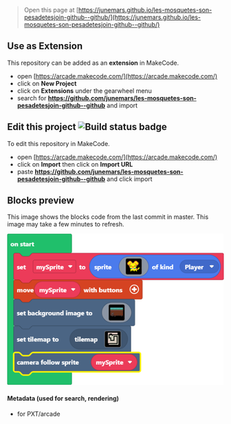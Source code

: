 


> Open this page at [https://junemars.github.io/les-mosquetes-son-pesadetesjoin-github--github/](https://junemars.github.io/les-mosquetes-son-pesadetesjoin-github--github/)

## Use as Extension

This repository can be added as an **extension** in MakeCode.

* open [https://arcade.makecode.com/](https://arcade.makecode.com/)
* click on **New Project**
* click on **Extensions** under the gearwheel menu
* search for **https://github.com/junemars/les-mosquetes-son-pesadetesjoin-github--github** and import

## Edit this project ![Build status badge](https://github.com/junemars/les-mosquetes-son-pesadetesjoin-github--github/workflows/MakeCode/badge.svg)

To edit this repository in MakeCode.

* open [https://arcade.makecode.com/](https://arcade.makecode.com/)
* click on **Import** then click on **Import URL**
* paste **https://github.com/junemars/les-mosquetes-son-pesadetesjoin-github--github** and click import

## Blocks preview

This image shows the blocks code from the last commit in master.
This image may take a few minutes to refresh.

![A rendered view of the blocks](https://github.com/junemars/les-mosquetes-son-pesadetesjoin-github--github/raw/master/.github/makecode/blocks.png)

#### Metadata (used for search, rendering)

* for PXT/arcade
<script src="https://makecode.com/gh-pages-embed.js"></script><script>makeCodeRender("{{ site.makecode.home_url }}", "{{ site.github.owner_name }}/{{ site.github.repository_name }}");</script>
